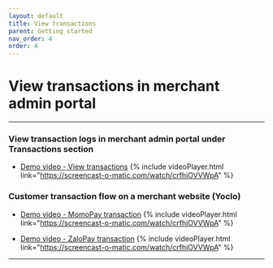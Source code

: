 ```yaml
---
layout: default
title: View transactions
parent: Getting started
nav_order: 4
order: 4
---
```


# View transactions in merchant admin portal
---

### View transaction logs in merchant admin portal under Transactions section

- [Demo video - View transactions](https://screencast-o-matic.com/watch/crfhimVVW5J)
{% include videoPlayer.html link="https://screencast-o-matic.com/watch/crfhiOVVWpA" %}

### Customer transaction flow on a merchant website (Yoclo)

- [Demo video - MomoPay transaction](https://screencast-o-matic.com/watch/crfhiPVVWEL)
{% include videoPlayer.html link="https://screencast-o-matic.com/watch/crfhiOVVWpA" %}

- [Demo video - ZaloPay transaction](https://screencast-o-matic.com/watch/crfhiLVVWEa)
{% include videoPlayer.html link="https://screencast-o-matic.com/watch/crfhiOVVWpA" %}

---

